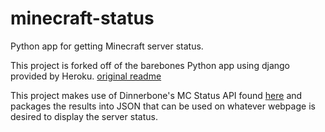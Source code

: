 # minecraft-status

Python app for getting Minecraft server status.

This project is forked off of the barebones Python app using django provided by Heroku.
[original readme](https://github.com/heroku/python-getting-started/blob/master/README.md)

This project makes use of Dinnerbone's MC Status API found [here](https://github.com/Dinnerbone/mcstatus.git) and packages the results into JSON that can be used on whatever webpage is desired to display the server status.
